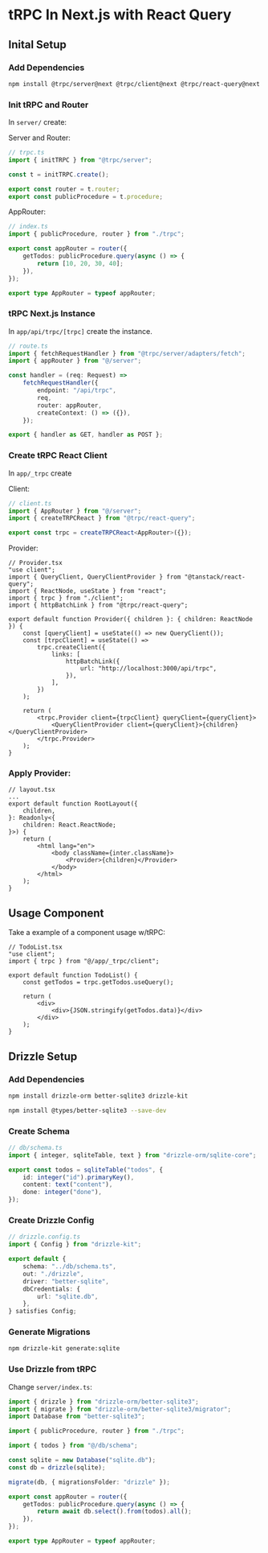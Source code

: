 # tRPC In Next.js with React Query

## Inital Setup

### Add Dependencies

```bash
npm install @trpc/server@next @trpc/client@next @trpc/react-query@next @trpc/next@next @tanstack/react-query@latest zod
```

### Init tRPC and Router

In `server/` create:

Server and Router:

```ts
// trpc.ts
import { initTRPC } from "@trpc/server";

const t = initTRPC.create();

export const router = t.router;
export const publicProcedure = t.procedure;
```

AppRouter:

```ts
// index.ts
import { publicProcedure, router } from "./trpc";

export const appRouter = router({
	getTodos: publicProcedure.query(async () => {
		return [10, 20, 30, 40];
	}),
});

export type AppRouter = typeof appRouter;
```

### tRPC Next.js Instance

In `app/api/trpc/[trpc]` create the instance.

```ts
// route.ts
import { fetchRequestHandler } from "@trpc/server/adapters/fetch";
import { appRouter } from "@/server";

const handler = (req: Request) =>
	fetchRequestHandler({
		endpoint: "/api/trpc",
		req,
		router: appRouter,
		createContext: () => ({}),
	});

export { handler as GET, handler as POST };
```

### Create tRPC React Client

In `app/_trpc` create

Client:

```ts
// client.ts
import { AppRouter } from "@/server";
import { createTRPCReact } from "@trpc/react-query";

export const trpc = createTRPCReact<AppRouter>({});
```

Provider:

```tsx
// Provider.tsx
"use client";
import { QueryClient, QueryClientProvider } from "@tanstack/react-query";
import { ReactNode, useState } from "react";
import { trpc } from "./client";
import { httpBatchLink } from "@trpc/react-query";

export default function Provider({ children }: { children: ReactNode }) {
	const [queryClient] = useState(() => new QueryClient());
	const [trpcClient] = useState(() =>
		trpc.createClient({
			links: [
				httpBatchLink({
					url: "http://localhost:3000/api/trpc",
				}),
			],
		})
	);

	return (
		<trpc.Provider client={trpcClient} queryClient={queryClient}>
			<QueryClientProvider client={queryClient}>{children}</QueryClientProvider>
		</trpc.Provider>
	);
}
```

### Apply Provider:

```tsx
// layout.tsx
...
export default function RootLayout({
	children,
}: Readonly<{
	children: React.ReactNode;
}>) {
	return (
		<html lang="en">
			<body className={inter.className}>
				<Provider>{children}</Provider>
			</body>
		</html>
	);
}
```

## Usage Component

Take a example of a component usage w/tRPC:

```tsx
// TodoList.tsx
"use client";
import { trpc } from "@/app/_trpc/client";

export default function TodoList() {
	const getTodos = trpc.getTodos.useQuery();

	return (
		<div>
			<div>{JSON.stringify(getTodos.data)}</div>
		</div>
	);
}
```

## Drizzle Setup

### Add Dependencies

```bash
npm install drizzle-orm better-sqlite3 drizzle-kit
```

```bash
npm install @types/better-sqlite3 --save-dev
```

### Create Schema

```ts
// db/schema.ts
import { integer, sqliteTable, text } from "drizzle-orm/sqlite-core";

export const todos = sqliteTable("todos", {
	id: integer("id").primaryKey(),
	content: text("content"),
	done: integer("done"),
});
```

### Create Drizzle Config

```ts
// drizzle.config.ts
import { Config } from "drizzle-kit";

export default {
	schema: "../db/schema.ts",
	out: "./drizzle",
	driver: "better-sqlite",
	dbCredentials: {
		url: "sqlite.db",
	},
} satisfies Config;
```

### Generate Migrations

```bash
npm drizzle-kit generate:sqlite
```

### Use Drizzle from tRPC

Change `server/index.ts`:

```ts
import { drizzle } from "drizzle-orm/better-sqlite3";
import { migrate } from "drizzle-orm/better-sqlite3/migrator";
import Database from "better-sqlite3";

import { publicProcedure, router } from "./trpc";

import { todos } from "@/db/schema";

const sqlite = new Database("sqlite.db");
const db = drizzle(sqlite);

migrate(db, { migrationsFolder: "drizzle" });

export const appRouter = router({
	getTodos: publicProcedure.query(async () => {
		return await db.select().from(todos).all();
	}),
});

export type AppRouter = typeof appRouter;
```
